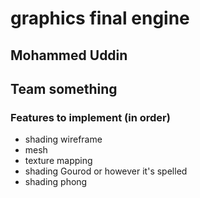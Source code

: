 # graphics final engine
## Mohammed Uddin
## Team something

### Features to implement (in order)
- shading wireframe
- mesh
- texture mapping
- shading Gourod or however it's spelled
- shading phong
